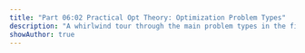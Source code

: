 ```yaml
---
title: "Part 06:02 Practical Opt Theory: Optimization Problem Types"
description: "A whirlwind tour through the main problem types in the field of Combinatorial Optimization with an emphasis on their various real-world commercial implementations."
showAuthor: true
---
```



